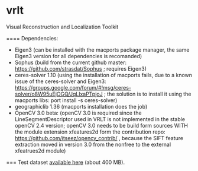 vrlt
====

Visual Reconstruction and Localization Toolkit

====
Dependencies:
- Eigen3 (can be installed with the macports package manager, the same Eigen3 version for all dependencies is recomanded)
- Sophus (build from the current github master: https://github.com/strasdat/Sophus ; requires Eigen3)
- ceres-solver 1.10 (using the installation of macports fails, due to a known issue of the ceres-solver and Eigen3: https://groups.google.com/forum/#!msg/ceres-solver/o8W95uEjOGQ/JqLlxaPTpjoJ ; the solution is to install it using the macports libs: port install -s ceres-solver)
- geographiclib 1.36 (macports installation does the job)
- OpenCV 3.0 beta: (openCV 3.0 is required since the LineSegmentDescriptor used in VRLT is not implemented in the stable openCV 2.4 version; openCV 3.0 needs to be build form sources WITH the module extension xfeatures2d form the contribution repo: https://github.com/itseez/opencv_contrib/ , because the SIFT feature extraction moved in version 3.0 from the nonfree to the external xfeatrues2d module)

===
Test dataset <a href="http://jventura.net/sites/default/files/VillageDataset.tgz">available here</a> (about 400 MB).
